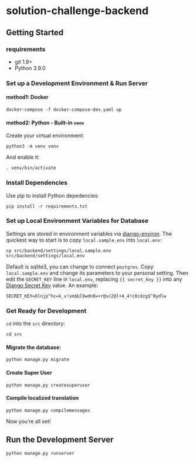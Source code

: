 # solution-challenge-backend
## Getting Started
### requirements
- git 1.8+
- Python 3.9.0

### Set up a Development Environment & Run Server
#### method1: Docker

`docker-compose -f docker-compose-dev.yaml up`

#### method2: Python - Built-in `venv`

Create your virtual environment:

`python3 -m venv venv`

And enable it:

`. venv/bin/activate`

### Install Dependencies

Use pip to install Python depedencies:

`pip install -r requirements.txt`


### Set up Local Environment Variables for Database

Settings are stored in environment variables via [django-environ](http://django-environ.readthedocs.org/en/latest/). The quickest way to start is to copy `local.sample.env` into `local.env`:

`cp src/backend/settings/local.sample.env src/backend/settings/local.env`

Default is sqlite3, you can change to connect `postgres`. Copy `local.sample.env` and change its parameters to your personal setting.
Then edit the `SECRET_KEY` line in `local.env`, replacing `{{ secret_key }}` into any [Django Secret Key](http://www.miniwebtool.com/django-secret-key-generator/) value. An example:

`SECRET_KEY=6lnjp^hc=k_v!xm$bl9wdn0=+r@u(2@l+4_4!c0cdzg$^8ydlw`


### Get Ready for Development

`cd` into the `src` directory:

`cd src`

#### Migrate the database:

`python manage.py migrate`

#### Create Super User

`python manage.py createsuperuser`

#### Compile localized translation

`python manage.py compilemessages`

Now you’re all set!

## Run the Development Server

`python manage.py runserver`
